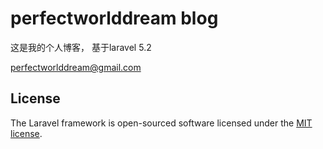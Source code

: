 # perfectworlddream blog

 这是我的个人博客， 基于laravel 5.2 

 perfectworlddream@gmail.com
 

## License

The Laravel framework is open-sourced software licensed under the [MIT license](http://opensource.org/licenses/MIT).
